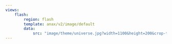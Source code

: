 ```yaml
---
views:
    flash:
        region: flash
        template: anax/v2/image/default
        data:
            src: "image/theme/universe.jpg?width=1100&height=200&crop-to-fit&area=0,0,30,0"
---
```

